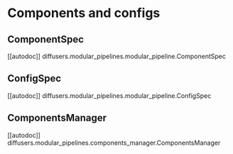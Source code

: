 # Components and configs

## ComponentSpec

[[autodoc]] diffusers.modular_pipelines.modular_pipeline.ComponentSpec

## ConfigSpec

[[autodoc]] diffusers.modular_pipelines.modular_pipeline.ConfigSpec

## ComponentsManager

[[autodoc]] diffusers.modular_pipelines.components_manager.ComponentsManager